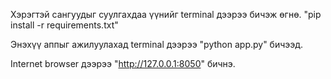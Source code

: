 Хэрэгтэй сангуудыг суулгахдаа үүнийг terminal дээрээ бичэж өгнө.
"pip install -r requirements.txt"

Энэхүү аппыг ажилуулахад terminal дээрээ "python app.py" бичээд.

Internet browser дээрээ "http://127.0.0.1:8050" бичнэ.
